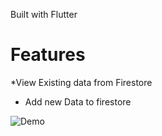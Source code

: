 
Built with Flutter

# Features
*View Existing data from Firestore
* Add new Data to firestore

![Demo](https://user-images.githubusercontent.com/1956712/45661298-8f682d80-bb05-11e8-9b69-ece8c19fbf5f.gif)
